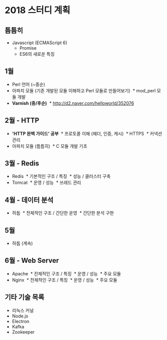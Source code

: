 # 2018 스터디 계획

## 틈틈히
* Javascript (ECMAScript 6)
  * Promise
  * ES6의 새로운 특징

## 1월
* Perl 언어 (~중순)
* 아파치 모듈 (기존 개발된 모듈 이해하고 Perl 모듈로 만들어보기)
  * mod_perl 모듈 개발
* **Varnish (중/후순)**
  * http://d2.naver.com/helloworld/352076

## 2월 - HTTP
* **'HTTP 완벽 가이드' 공부**
  * 프로토콜 이해 (헤더, 인증, 캐시)
  * HTTPS
  * 커넥션 관리
* 아파치 모듈 (틈틈히)
  * C 모듈 개발 기초

## 3월 - Redis
* Redis
  * 기본적인 구조 / 특징
  * 성능 / 클러스터 구축
* Tomcat
  * 운영 / 성능
  * 쓰레드 관리

## 4월 - 데이터 분석
* 하둡
  * 전체적인 구조 / 간단한 운영
  * 간단한 분석 구현

## 5월
* 하둡 (계속)

## 6월 - Web Server
* Apache
  * 전체적인 구조 / 특징
  * 운영 / 성능
  * 주요 모듈
* Nginx
  * 전체적인 구조 / 특징
  * 운영 / 성능
  * 주요 모듈


## 기타 기술 목록
* 리눅스 커널
* Node.js
* Electron
* Kafka
* Zookeeper
